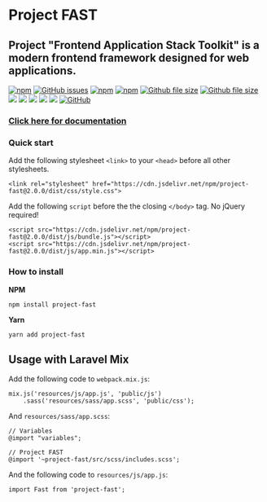 # Project FAST
## Project "Frontend Application Stack Toolkit" is a modern frontend framework designed for web applications.


[![npm](https://img.shields.io/npm/dt/project-fast.svg?style=flat-square)](https://github.com/OverflowHayden/project-fast) 
[![GitHub issues](https://img.shields.io/github/issues-raw/OverflowHayden/project-fast.svg?style=flat-square)](https://github.com/OverflowHayden/project-fast/issues)
[![npm](https://img.shields.io/npm/v/project-fast.svg?style=flat-square&colorB=blue)](https://www.npmjs.com/package/project-fast)
 [![npm](https://img.shields.io/badge/Webpack-v4.x-lightgrey.svg?style=flat-square)](https://www.npmjs.com/package/project-fast) 
[![Github file size](https://img.shields.io/github/size/OverflowHayden/project-fast/dist/css/style.css.gz.svg?style=flat-square&label=CSS%20gzip%20size)](https://github.com/OverflowHayden/project-fast/blob/master/dist/css/style.css)
 [![Github file size](https://img.shields.io/github/size/OverflowHayden/project-fast/dist/js/app.min.js.gz.svg?style=flat-square&label=JS%20gzip%20size)](https://github.com/OverflowHayden/project-fast/blob/master/dist/js/app.min.js)
 [![](https://img.shields.io/badge/Chrome-Latest-green.svg?style=flat-square)](https://www.google.com/chrome/) 
 [![](https://img.shields.io/badge/Firefox-60%20or%20later-orange.svg?style=flat-square)](https://www.mozilla.org/firefox/new/) 
 [![](https://img.shields.io/badge/Safari-11.1%20or%20later-yellowgreen.svg?style=flat-square)](https://www.mozilla.org/firefox/new/) 
 [![](https://img.shields.io/badge/Edge-17%20or%20later-blue.svg?style=flat-square)](https://www.microsoft.com/windows/microsoft-edge) 
 [![](https://img.shields.io/badge/IE-Not%20supported-blue.svg?style=flat-square)](https://www.microsoft.com/download/internet-explorer.aspx) 
[![GitHub](https://img.shields.io/github/license/OverflowHayden/project-fast.svg?style=flat-square)](https://github.com/OverflowHayden/project-fast/blob/master/LICENSE)





### [Click here for documentation](https://overflowhayden.github.io/project-fast/dist/)

### Quick start
Add the following stylesheet `<link>` to your `<head>` before all other stylesheets.
```
<link rel="stylesheet" href="https://cdn.jsdelivr.net/npm/project-fast@2.0.0/dist/css/style.css">
```

Add the following `script` before the the closing `</body>` tag. No jQuery required!
```
<script src="https://cdn.jsdelivr.net/npm/project-fast@2.0.0/dist/js/bundle.js"></script>
<script src="https://cdn.jsdelivr.net/npm/project-fast@2.0.0/dist/js/app.min.js"></script>
```

### How to install
**NPM**
```
npm install project-fast
```
**Yarn**
```
yarn add project-fast
```

## Usage with Laravel Mix
Add the following code to `webpack.mix.js`:
```
mix.js('resources/js/app.js', 'public/js')
    .sass('resources/sass/app.scss', 'public/css');
```

And `resources/sass/app.scss`:
```
// Variables
@import "variables";

// Project FAST
@import '~project-fast/src/scss/includes.scss';
```

And the following code to `resources/js/app.js`:
```
import Fast from 'project-fast';
```